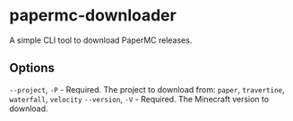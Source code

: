 # papermc-downloader
A simple CLI tool to download PaperMC releases.

## Options
`--project`, `-P` - Required. The project to download from: `paper`, `travertine`, `waterfall`, `velocity`
`--version`, `-V` - Required. The Minecraft version to download.
